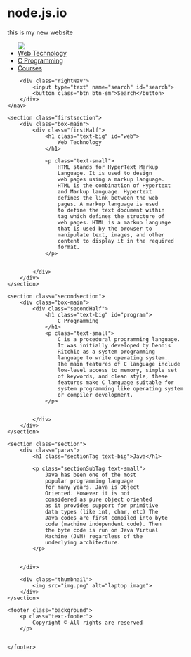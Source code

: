 # node.js.io
this is my new website 
<!DOCTYPE html>
 
<html>
 
<head>
    <title>
        Simple web Development Template
    </title>
</head>
 
<body>
    <nav class="navbar background">
        <ul class="nav-list">
            <div class="logo">
                <img src="logo.png">
            </div>
            <li><a href="#web">Web Technology</a></li>
            <li><a href="#program">C Programming</a></li>
            <li><a href="#course">Courses</a></li>
        </ul>
 
        <div class="rightNav">
            <input type="text" name="search" id="search">
            <button class="btn btn-sm">Search</button>
        </div>
    </nav>
 
    <section class="firstsection">
        <div class="box-main">
            <div class="firstHalf">
                <h1 class="text-big" id="web">
                    Web Technology
                </h1>
                 
                <p class="text-small">
                    HTML stands for HyperText Markup
                    Language. It is used to design
                    web pages using a markup language.
                    HTML is the combination of Hypertext
                    and Markup language. Hypertext
                    defines the link between the web
                    pages. A markup language is used
                    to define the text document within
                    tag which defines the structure of
                    web pages. HTML is a markup language
                    that is used by the browser to
                    manipulate text, images, and other
                    content to display it in the required
                    format.
                </p>
 
 
            </div>
        </div>
    </section>
 
    <section class="secondsection">
        <div class="box-main">
            <div class="secondHalf">
                <h1 class="text-big" id="program">
                    C Programming
                </h1>
                <p class="text-small">
                    C is a procedural programming language.
                    It was initially developed by Dennis
                    Ritchie as a system programming
                    language to write operating system.
                    The main features of C language include
                    low-level access to memory, simple set
                    of keywords, and clean style, these
                    features make C language suitable for
                    system programming like operating system
                    or compiler development.
                </p>
 
 
            </div>
        </div>
    </section>
 
    <section class="section">
        <div class="paras">
            <h1 class="sectionTag text-big">Java</h1>
 
            <p class="sectionSubTag text-small">
                Java has been one of the most
                popular programming language
                for many years. Java is Object
                Oriented. However it is not
                considered as pure object oriented
                as it provides support for primitive
                data types (like int, char, etc) The
                Java codes are first compiled into byte
                code (machine independent code). Then
                the byte code is run on Java Virtual
                Machine (JVM) regardless of the
                underlying architecture.
            </p>
 
 
        </div>
 
        <div class="thumbnail">
            <img src="img.png" alt="laptop image">
        </div>
    </section>
 
    <footer class="background">
        <p class="text-footer">
            Copyright ©-All rights are reserved
        </p>
 
 
    </footer>
</body>
 
</html>
